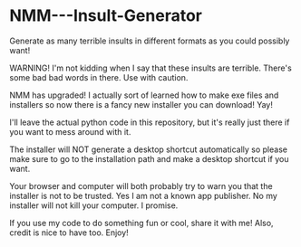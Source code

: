 # NMM---Insult-Generator
Generate as many terrible insults in different formats as you could possibly want!

WARNING! I'm not kidding when I say that these insults are terrible. There's some bad bad words in there. Use with caution.

NMM has upgraded! I actually sort of learned how to make exe files and installers so now there is a fancy new installer you can download! Yay!

I'll leave the actual python code in this repository, but it's really just there if you want to mess around with it.

The installer will NOT generate a desktop shortcut automatically so please make sure to go to the installation path and make a desktop shortcut if you want.

Your browser and computer will both probably try to warn you that the installer is not to be trusted. Yes I am not a known app publisher. No my installer will not kill your computer. I promise.

If you use my code to do something fun or cool, share it with me! Also, credit is nice to have too.
Enjoy!
